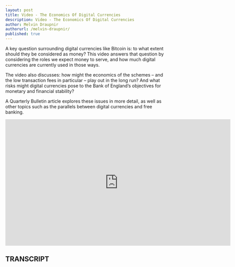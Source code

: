 ```yaml
---
layout: post
title: Video - The Economics Of Digital Currencies
description: Video - The Economics Of Digital Currencies
author: Melvin Draupnir
authorurl: /melvin-draupnir/
published: true
---
```


<p>A key question surrounding digital currencies like Bitcoin is: to what extent should they be considered as money? This video answers that question by considering the roles we expect money to serve, and how much digital currencies are currently used in those ways.</p>

<p>The video also discusses: how might the economics of the schemes – and the low transaction fees in particular – play out in the long run? And what risks might digital currencies pose to the Bank of England’s objectives for monetary and financial stability?</p>

<p>A Quarterly Bulletin article explores these issues in more detail, as well as other topics such as the parallels between digital currencies and free banking.</p>

<center><iframe width="700" height="394" src="https://www.youtube.com/embed/rGNNiTaC2xs?list=FLqnDHJBl3xGTosMjyXc4-0A" frameborder="0" allowfullscreen></iframe></center>

<h2>TRANSCRIPT</h2>
